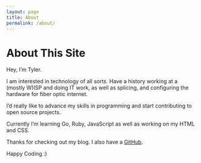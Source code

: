 ```yaml
---
layout: page 
title: About
permalink: /about/
---
```


<h1 class="pb-3">About This Site</h1>

<p> Hey, I’m Tyler. </p>
<p> I am interested in technology of all sorts. Have a history working at a (mostly W)ISP and doing IT work, as well as splicing, and configuring the hardware for fiber optic internet.  </p>
<p> I’d really like to advance my skills in programming and start contributing to open source projects.  </p>
<p> Currently I’m learning Go, Ruby, JavaScript as well as working on my HTML and CSS.  </p>
<p> Thanks for checking out my blog. I also have a <a href="https://githib.com/unclassedpenguin" target="_blank">GitHub</a>. </p>
<p> Happy Coding :)  </p>
